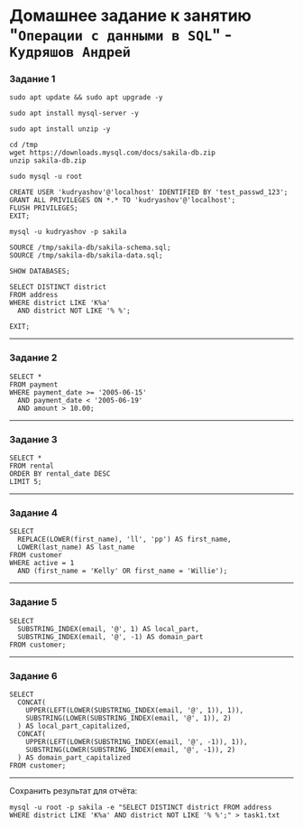 # Домашнее задание к занятию "`Операции с данными в SQL`" - `Кудряшов Андрей`


### Задание 1
```
sudo apt update && sudo apt upgrade -y
```
```
sudo apt install mysql-server -y
```
```
sudo apt install unzip -y
```
```
cd /tmp
wget https://downloads.mysql.com/docs/sakila-db.zip
unzip sakila-db.zip
```
```
sudo mysql -u root
```
```
CREATE USER 'kudryashov'@'localhost' IDENTIFIED BY 'test_passwd_123';
GRANT ALL PRIVILEGES ON *.* TO 'kudryashov'@'localhost';
FLUSH PRIVILEGES;
EXIT;
```
```
mysql -u kudryashov -p sakila
```
```
SOURCE /tmp/sakila-db/sakila-schema.sql;
SOURCE /tmp/sakila-db/sakila-data.sql;
```
```
SHOW DATABASES;
```
```
SELECT DISTINCT district
FROM address
WHERE district LIKE 'K%a'
  AND district NOT LIKE '% %';
```
```
EXIT;
```


---

### Задание 2
```
SELECT *
FROM payment
WHERE payment_date >= '2005-06-15'
  AND payment_date < '2005-06-19'
  AND amount > 10.00;
```


---

### Задание 3

```
SELECT *
FROM rental
ORDER BY rental_date DESC
LIMIT 5;
```


---

### Задание 4

```
SELECT 
  REPLACE(LOWER(first_name), 'll', 'pp') AS first_name,
  LOWER(last_name) AS last_name
FROM customer
WHERE active = 1
  AND (first_name = 'Kelly' OR first_name = 'Willie');
```


---

### Задание 5

```
SELECT
  SUBSTRING_INDEX(email, '@', 1) AS local_part,
  SUBSTRING_INDEX(email, '@', -1) AS domain_part
FROM customer;
```



---


### Задание 6

```
SELECT
  CONCAT(
    UPPER(LEFT(LOWER(SUBSTRING_INDEX(email, '@', 1)), 1)),
    SUBSTRING(LOWER(SUBSTRING_INDEX(email, '@', 1)), 2)
  ) AS local_part_capitalized,
  CONCAT(
    UPPER(LEFT(LOWER(SUBSTRING_INDEX(email, '@', -1)), 1)),
    SUBSTRING(LOWER(SUBSTRING_INDEX(email, '@', -1)), 2)
  ) AS domain_part_capitalized
FROM customer;
```


---

Сохранить результат для отчёта:
```
mysql -u root -p sakila -e "SELECT DISTINCT district FROM address WHERE district LIKE 'K%a' AND district NOT LIKE '% %';" > task1.txt
```
